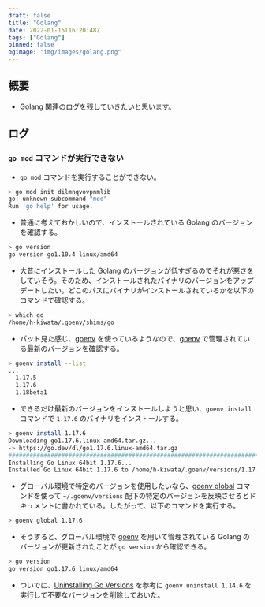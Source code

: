 ```yaml
---
draft: false
title: "Golang"
date: 2022-01-15T16:20:48Z
tags: ["Golang"]
pinned: false
ogimage: "img/images/golang.png"
---
```


## 概要

- Golang 関連のログを残していきたいと思います。

## ログ

### `go mod` コマンドが実行できない

- `go mod` コマンドを実行することができない。

```bash
> go mod init dilmnqvovpnmlib
go: unknown subcommand "mod"
Run 'go help' for usage.
```

- 普通に考えておかしいので、インストールされている Golang のバージョンを確認する。

```bash
> go version
go version go1.10.4 linux/amd64
```

- 大昔にインストールした Golang のバージョンが低すぎるのでそれが悪さをしていそう。そのため、インストールされたバイナリのバージョンをアップデートしたい。どこのパスにバイナリがインストールされているかを以下のコマンドで確認する。

```bash
> which go
/home/h-kiwata/.goenv/shims/go
```

- パット見た感じ、[goenv](https://github.com/syndbg/goenv) を使っているようなので、[goenv](https://github.com/syndbg/goenv) で管理されている最新のバージョンを確認する。

```bash
> goenv install --list
...
  1.17.5
  1.17.6
  1.18beta1
```

- できるだけ最新のバージョンをインストールしようと思い、`goenv install` コマンドで `1.17.6` のバイナリをインストールする。

```bash
> goenv install 1.17.6
Downloading go1.17.6.linux-amd64.tar.gz...
-> https://go.dev/dl/go1.17.6.linux-amd64.tar.gz
###################################################################################################################################################################### 100.0%###################################################################################################################################################################### 100.0%
Installing Go Linux 64bit 1.17.6...
Installed Go Linux 64bit 1.17.6 to /home/h-kiwata/.goenv/versions/1.17.6
```

- グローバル環境で特定のバージョンを使用したいなら、[goenv global](https://github.com/syndbg/goenv/blob/d607f7155baae4bb127d73676a4b4b28d9c8f69b/COMMANDS.md#goenv-global) コマンドを使って `~/.goenv/versions` 配下の特定のバージョンを反映させろとドキュメントに書かれている。したがって、以下のコマンドを実行する。

```bash
> goenv global 1.17.6
```

- そうすると、グローバル環境で [goenv](https://github.com/syndbg/goenv) を用いて管理されている Golang のバージョンが更新されたことが `go version` から確認できる。

```bash
> go version
go version go1.17.6 linux/amd64
```

- ついでに、[Uninstalling Go Versions](https://github.com/syndbg/goenv/blob/master/INSTALL.md#uninstalling-go-versions) を参考に `goenv uninstall 1.14.6` を実行して不要なバージョンを削除しておいた。
